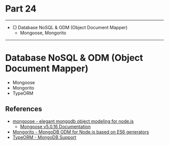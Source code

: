 # Part 24

---

* ▢ Database NoSQL & ODM (Object Document Mapper)
  * Mongoose, Mongorito

---

# Database NoSQL & ODM (Object Document Mapper)

* Mongoose
* Mongorito
* TypeORM

## References

* [mongoose - elegant mongodb object modeling for node.js](http://mongoosejs.com)
  * [Mongoose v5.0.16 Documentation](http://mongoosejs.com/docs/guide.html)
* [Mongorito - MongoDB ODM for Node.js based on ES6 generators](http://mongorito.com)
* [TypeORM - MongoDB Support](http://typeorm.io/#/mongodb)
